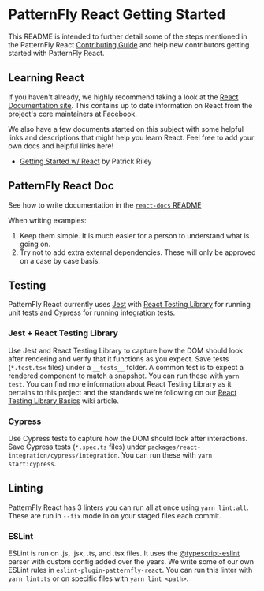 # PatternFly React Getting Started

This README is intended to further detail some of the steps mentioned in the PatternFly React [Contributing Guide](./CONTRIBUTING.md#code-consistency) and help new contributors getting started with PatternFly React.

## Learning React

If you haven't already, we highly recommend taking a look at the [React Documentation site](https://reactjs.org/). This contains up to date information on React from the project's core maintainers at Facebook.

We also have a few documents started on this subject with some helpful links and descriptions that might help you learn React. Feel free to add your own docs and helpful links here!

- [Getting Started w/ React](https://gist.github.com/priley86/770aaf64ccca5bdfdb4beee208956f7b) by Patrick Riley

## PatternFly React Doc

See how to write documentation in the [`react-docs` README](./packages/react-docs/README.md)

When writing examples:

1. Keep them simple. It is much easier for a person to understand what is going on.
2. Try not to add extra external dependencies. These will only be approved on a case by case basis.

## Testing

PatternFly React currently uses [Jest](https://facebook.github.io/jest/) with [React Testing Library](https://testing-library.com/docs/react-testing-library/intro/) for running unit tests and [Cypress](https://www.cypress.io/) for running integration tests.

### Jest + React Testing Library

Use Jest and React Testing Library to capture how the DOM should look after rendering and verify that it functions as you expect. Save tests (`*.test.tsx` files) under a `__tests__` folder. A common test is to expect a rendered component to match a snapshot. You can run these with `yarn test`. You can find more information about React Testing Library as it pertains to this project and the standards we're following on our [React Testing Library Basics](https://github.com/patternfly/patternfly-react/wiki/React-Testing-Library-Basics,-Best-Practices,-and-Guidelines) wiki article.

### Cypress

Use Cypress tests to capture how the DOM should look after interactions. Save Cypress tests (`*.spec.ts` files) under `packages/react-integration/cypress/integration`. You can run these with `yarn start:cypress`.

## Linting

PatternFly React has 3 linters you can run all at once using `yarn lint:all`. These are run in `--fix` mode in on your staged files each commit.

### ESLint

ESLint is run on .js, .jsx, .ts, and .tsx files. It uses the [@typescript-eslint](https://github.com/typescript-eslint/typescript-eslint) parser with custom config added over the years. We write some of our own ESLint rules in `eslint-plugin-patternfly-react`. You can run this linter with `yarn lint:ts` or on specific files with `yarn lint <path>`.
